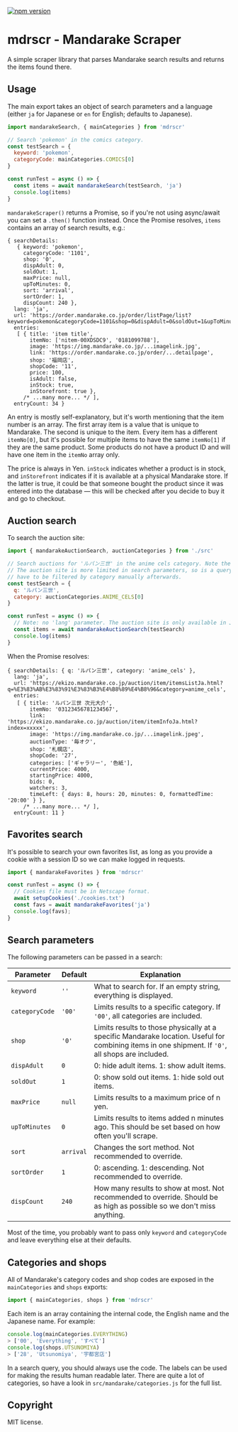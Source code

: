 [![npm version](https://badge.fury.io/js/mdrscr.svg)](https://badge.fury.io/js/mdrscr)

mdrscr - Mandarake Scraper
==========================

A simple scraper library that parses Mandarake search results and returns the items found there.

## Usage

The main export takes an object of search parameters and a language (either `ja` for Japanese or `en` for English; defaults to Japanese).

```js
import mandarakeSearch, { mainCategories } from 'mdrscr'

// Search 'pokemon' in the comics category.
const testSearch = {
  keyword: 'pokemon',
  categoryCode: mainCategories.COMICS[0]
}

const runTest = async () => {
  const items = await mandarakeSearch(testSearch, 'ja')
  console.log(items)
}
```

`mandarakeScraper()` returns a Promise, so if you're not using async/await you can set a `.then()` function instead. Once the Promise resolves, `items` contains an array of search results, e.g.:

```
{ searchDetails:
   { keyword: 'pokemon',
     categoryCode: '1101',
     shop: '0',
     dispAdult: 0,
     soldOut: 1,
     maxPrice: null,
     upToMinutes: 0,
     sort: 'arrival',
     sortOrder: 1,
     dispCount: 240 },
  lang: 'ja',
  url: 'https://order.mandarake.co.jp/order/listPage/list?keyword=pokemon&categoryCode=1101&shop=0&dispAdult=0&soldOut=1&upToMinutes=0&sort=arrival&sortOrder=1&dispCount=240&lang=ja',
  entries:
   [ { title: 'item title',
       itemNo: ['nitem-00XDSDC9', '0181099788'],
       image: 'https://img.mandarake.co.jp/...imagelink.jpg',
       link: 'https://order.mandarake.co.jp/order/...detailpage',
       shop: '福岡店',
       shopCode: '11',
       price: 100,
       isAdult: false,
       inStock: true,
       inStorefront: true },
     /* ...many more... */ ],
  entryCount: 34 }
```

An entry is mostly self-explanatory, but it's worth mentioning that the item number is an array. The first array item is a value that is unique to Mandarake. The second is unique to the item. Every item has a different `itemNo[0]`, but it's possible for multiple items to have the same `itemNo[1]` if they are the same product. Some products do not have a product ID and will have one item in the `itemNo` array only.

The price is always in Yen. `inStock` indicates whether a product is in stock, and `inStorefront` indicates if it is available at a physical Mandarake store. If the latter is true, it could be that someone bought the product since it was entered into the database — this will be checked after you decide to buy it and go to checkout.

## Auction search

To search the auction site:

```js
import { mandarakeAuctionSearch, auctionCategories } from './src'

// Search auctions for 'ルパン三世' in the anime cels category. Note the different search format.
// The auction site is more limited in search parameters, so is a query is included, our search results
// have to be filtered by category manually afterwards.
const testSearch = {
  q: 'ルパン三世',
  category: auctionCategories.ANIME_CELS[0]
}

const runTest = async () => {
  // Note: no 'lang' parameter. The auction site is only available in Japanese.
  const items = await mandarakeAuctionSearch(testSearch)
  console.log(items)
}
```

When the Promise resolves:

```
{ searchDetails: { q: 'ルパン三世', category: 'anime_cels' },
  lang: 'ja',
  url: 'https://ekizo.mandarake.co.jp/auction/item/itemsListJa.html?q=%E3%83%AB%E3%83%91%E3%83%B3%E4%B8%89%E4%B8%96&category=anime_cels',
  entries:
   [ { title: 'ルパン三世 次元大介',
       itemNo: '03123456781234567',
       link: 'https://ekizo.mandarake.co.jp/auction/item/itemInfoJa.html?index=xxxxx',
       image: 'https://img.mandarake.co.jp/...imagelink.jpeg',
       auctionType: '毎オク',
       shop: '札幌店',
       shopCode: '27',
       categories: ['ギャラリー', '色紙'],
       currentPrice: 4000,
       startingPrice: 4000,
       bids: 0,
       watchers: 3,
       timeLeft: { days: 8, hours: 20, minutes: 0, formattedTime: '20:00' } },
     /* ...many more... */ ],
  entryCount: 11 }
```

## Favorites search

It's possible to search your own favorites list, as long as you provide a cookie with a session ID so we can make logged in requests.

```js
import { mandarakeFavorites } from 'mdrscr'

const runTest = async () => {
  // Cookies file must be in Netscape format.
  await setupCookies('./cookies.txt')
  const favs = await mandarakeFavorites('ja')
  console.log(favs);
}
```

## Search parameters

The following parameters can be passed in a search:

| Parameter | Default | Explanation |
| --------- | ------- | ----------- |
| `keyword` | `''` | What to search for. If an empty string, everything is displayed. |
| `categoryCode` | `'00'` | Limits results to a specific category. If `'00'`, all categories are included. |
| `shop` | `'0'` | Limits results to those physically at a specific Mandarake location. Useful for combining items in one shipment. If `'0'`, all shops are included. |
| `dispAdult` | `0` | 0: hide adult items. 1: show adult items. |
| `soldOut` | `1` | 0: show sold out items. 1: hide sold out items. |
| `maxPrice` | `null` | Limits results to a maximum price of n yen. |
| `upToMinutes` | `0` | Limits results to items added n minutes ago. This should be set based on how often you'll scrape. |
| `sort` | `arrival` | Changes the sort method. Not recommended to override. |
| `sortOrder` | `1` | 0: ascending. 1: descending. Not recommended to override. |
| `dispCount` | `240` | How many results to show at most. Not recommended to override. Should be as high as possible so we don't miss anything. |

Most of the time, you probably want to pass only `keyword` and `categoryCode` and leave everything else at their defaults.

## Categories and shops

All of Mandarake's category codes and shop codes are exposed in the `mainCategories` and `shops` exports:

```js
import { mainCategories, shops } from 'mdrscr'
```

Each item is an array containing the internal code, the English name and the Japanese name. For example:

```js
console.log(mainCategories.EVERYTHING)
> ['00', 'Everything', 'すべて']
console.log(shops.UTSUNOMIYA)
> ['28', 'Utsunomiya', '宇都宮店']
```

In a search query, you should always use the code. The labels can be used for making the results human readable later.
There are quite a lot of categories, so have a look in `src/mandarake/categories.js` for the full list.

## Copyright

MIT license.

